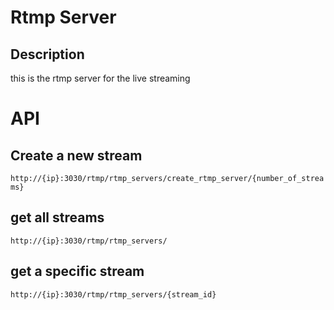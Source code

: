 # Rtmp Server

## Description
this is the rtmp server for the live streaming

# API
## Create a new stream

```http://{ip}:3030/rtmp/rtmp_servers/create_rtmp_server/{number_of_streams}```

## get all streams

```http://{ip}:3030/rtmp/rtmp_servers/```

## get a specific stream

```http://{ip}:3030/rtmp/rtmp_servers/{stream_id}```
